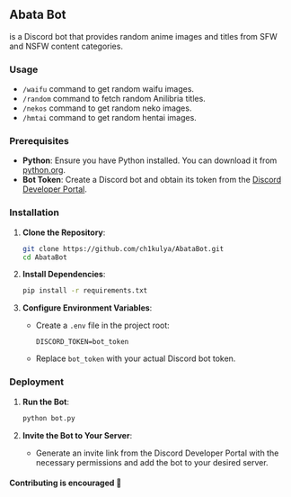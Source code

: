## Abata Bot

is a Discord bot that provides random anime images and titles from SFW and NSFW content categories.

### Usage

- `/waifu` command to get random waifu images.
- `/random` command to fetch random Anilibria titles.
- `/nekos` command to get random neko images.
- `/hmtai` command to get random hentai images.

### Prerequisites

- **Python**: Ensure you have Python installed. You can download it from [python.org](https://www.python.org/).
- **Bot Token**: Create a Discord bot and obtain its token from the [Discord Developer Portal](https://discord.com/developers/applications).

### Installation

1. **Clone the Repository**:
    ```bash
    git clone https://github.com/ch1kulya/AbataBot.git
    cd AbataBot
    ```

2. **Install Dependencies**:
    ```bash
    pip install -r requirements.txt
    ```

3. **Configure Environment Variables**:
    - Create a `.env` file in the project root:

        ```env
        DISCORD_TOKEN=bot_token
        ```
    - Replace `bot_token` with your actual Discord bot token.

### Deployment

1. **Run the Bot**:

    ```bash
    python bot.py
    ```

2. **Invite the Bot to Your Server**:
    - Generate an invite link from the Discord Developer Portal with the necessary permissions and add the bot to your desired server.

#### Contributing is encouraged 🤗
